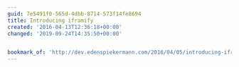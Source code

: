```yaml
---
guid: 7e5491f0-565d-4dbb-8714-573f14fe8694
title: Introducing iframify
created: '2016-04-13T12:36:18+00:00'
changed: '2019-09-24T14:35:50+00:00'


bookmark_of: 'http://dev.edenspiekermann.com/2016/04/05/introducing-iframify/'
---
```




